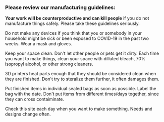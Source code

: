### Please review our manufacturing guidelines:

**Your work will be counterproductive and can kill people** if you do not manufacture things safely. Please take these guidelines seriously.

Do not make any devices if you think that you or somebody in your household might be sick or been exposed to COVID-19 in the past two weeks. Wear a mask and gloves.

Keep your space clean. Don't let other people or pets get it dirty. Each time you want to make things, clean your space with dilluted bleach, 70% isopropyl alcohol, or other strong cleaners.

3D printers heat parts enough that they should be considered clean when they are finished. Don't try to steralize them further, it often damages them.

Put finished items in individual sealed bags as soon as possible. Label the bag with the date. Don't put items from different times/days together, since they can cross contaiminate.

Check this site each day when you want to make something. Needs and designs change often.